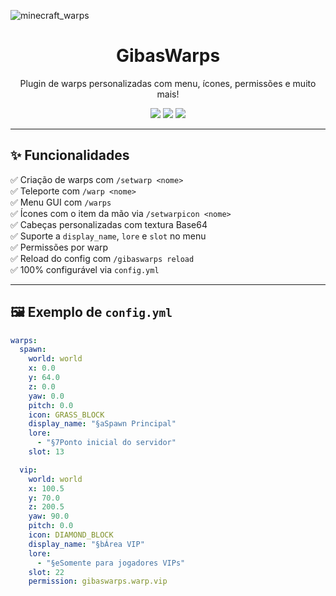 ![minecraft_warps](https://github.com/user-attachments/assets/bfc85e9f-c586-42c0-bc31-1cb17cf68231)

<h1 align="center">GibasWarps</h1>
<p align="center">
  Plugin de warps personalizadas com menu, ícones, permissões e muito mais!
</p>

<p align="center">
  <img src="https://img.shields.io/badge/Minecraft-1.21%2B-blue?style=for-the-badge&logo=minecraft" />
  <img src="https://img.shields.io/badge/Java-21+-orange?style=for-the-badge&logo=openjdk" />
  <img src="https://img.shields.io/badge/API-Paper%20%2F%20Spigot-yellow?style=for-the-badge" />
</p>

---

## ✨ Funcionalidades

✅ Criação de warps com `/setwarp <nome>`  
✅ Teleporte com `/warp <nome>`  
✅ Menu GUI com `/warps`  
✅ Ícones com o item da mão via `/setwarpicon <nome>`  
✅ Cabeças personalizadas com textura Base64  
✅ Suporte a `display_name`, `lore` e `slot` no menu  
✅ Permissões por warp  
✅ Reload do config com `/gibaswarps reload`  
✅ 100% configurável via `config.yml`

---

## 🖼️ Exemplo de `config.yml`

```yaml
warps:
  spawn:
    world: world
    x: 0.0
    y: 64.0
    z: 0.0
    yaw: 0.0
    pitch: 0.0
    icon: GRASS_BLOCK
    display_name: "§aSpawn Principal"
    lore:
      - "§7Ponto inicial do servidor"
    slot: 13

  vip:
    world: world
    x: 100.5
    y: 70.0
    z: 200.5
    yaw: 90.0
    pitch: 0.0
    icon: DIAMOND_BLOCK
    display_name: "§bÁrea VIP"
    lore:
      - "§eSomente para jogadores VIPs"
    slot: 22
    permission: gibaswarps.warp.vip
